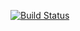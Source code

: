 [![Build Status](https://travis-ci.org/UselessMnemonic/Project110.svg?branch=master)](https://travis-ci.org/UselessMnemonic/Project110)